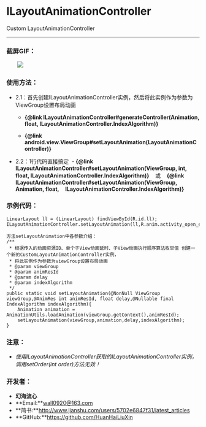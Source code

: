# ILayoutAnimationController
Custom LayoutAnimationController
***
### 截屏GIF：
&emsp;&emsp;![](https://github.com/HuanHaiLiuXin/ILayoutAnimationController/blob/master/Screenshots/ILayoutAnimationController%E5%BD%95%E5%B1%8F.gif)   

### 使用方法：
- 2.1：首先创建ILayoutAnimationController实例，然后将此实例作为参数为ViewGroup设置布局动画

  - **{@link ILayoutAnimationController#generateController(Animation, float, ILayoutAnimationController.IndexAlgorithm)}**
  
  - **{@link android.view.ViewGroup#setLayoutAnimation(LayoutAnimationController)}**
- 2.2：1行代码直接搞定
  - **{@link ILayoutAnimationController#setLayoutAnimation(ViewGroup, int, float, ILayoutAnimationController.IndexAlgorithm)}**
    或
    **{@link ILayoutAnimationController#setLayoutAnimation(ViewGroup, Animation, float,      ILayoutAnimationController.IndexAlgorithm)}**

### 示例代码：
```
LinearLayout ll = (LinearLayout) findViewById(R.id.ll);
ILayoutAnimationController.setLayoutAnimation(ll,R.anim.activity_open_enter,0.8f,ILayoutAnimationController.IndexAlgorithm.INDEXSIMPLEPENDULUM);

方法setLayoutAnimation中各参数介绍：
/**
 * 根据传入的动画资源ID、单个子View动画延时、子View动画执行顺序算法枚举值 创建一个新的CustomLayoutAnimationController实例，
 * 将此实例作为参数为viewGroup设置布局动画
 * @param viewGroup
 * @param animResId
 * @param delay
 * @param indexAlgorithm
 */
public static void setLayoutAnimation(@NonNull ViewGroup viewGroup,@AnimRes int animResId, float delay,@Nullable final IndexAlgorithm indexAlgorithm){
    Animation animation = AnimationUtils.loadAnimation(viewGroup.getContext(),animResId);
    setLayoutAnimation(viewGroup,animation,delay,indexAlgorithm);
}
```

### 注意：
- *使用ILayoutAnimationController获取的ILayoutAnimationController实例，调用setOrder(int order)方法无效！*

### 开发者：
- **幻海流心**  
- **Email:**wall0920@163.com  
- **简书:**http://www.jianshu.com/users/5702e6847f31/latest_articles  
- **GitHub:**https://github.com/HuanHaiLiuXin
